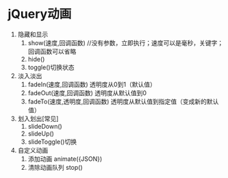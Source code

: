 # jQuery动画
1. 隐藏和显示
	1. show(速度,回调函数)   //没有参数，立即执行；速度可以是毫秒，关键字；回调函数可以省略
	2. hide()
	3. toggle()切换状态
2. 淡入淡出
	1. fadeIn(速度,回调函数) 透明度从0到1（默认值）
	2. fadeOut(速度,回调函数) 透明度从默认值到0
	3. fadeTo(速度,透明度,回调函数) 透明度从默认值到指定值（变成新的默认值）
3. 划入划出[常见]
	1. slideDown()
	2. slideUp()
	3. slideToggle()切换
4. 自定义动画
	1. 添加动画 animate({JSON})
	2. 清除动画队列 stop()